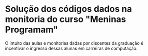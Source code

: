 # Solução dos códigos dados na monitoria do curso "Meninas Programam"
 O intuito das aulas e monitorias dadas por discentes da graduação é incentivar o ingresso dessas alunas em carreiras de computação.
